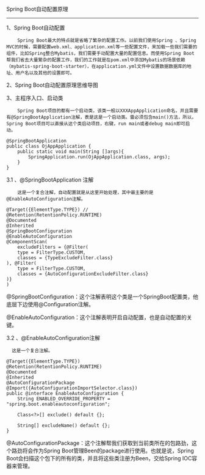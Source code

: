 Spring Boot自动配置原理

---

1、Spring Boot自动配置

		Spring Boot最大的特点就是省略了繁杂的配置工作。以前我们使用Spring 、Spring MVC的时候，需要配置web.xml、application.xml等一些配置文件，来加载一些我们需要的组件，比如Spring整合Mybatis，我们需要手动配置大量的配置信息。而使用Spring Boot帮我们省去大量繁杂的配置工作，我们的工作就是在pom.xml中添加Mybatis的场景依赖（mybatis-spring-boot-starter），在application.yml文件中设置数据数据库的地址、用户名以及其他的设置即可。		

 2、Spring Boot自动配置原理思维导图



3、主程序入口、启动类

		Spring Boot项目的都有一个启动类，该类一般以XXXAppApplication命名，并且需要有@SpringBootApplication注解，表是这是一个启动类。雷必须包含main()方法，所以，Spring Boot项目可以直接从这个类启动项目，右键，run main或者debug main即可启动。

    @SpringBootApplication
    public class OjAppApplication {
        public static void main(String []args){
            SpringApplication.run(OjAppApplication.class, args);
        }
    }

3.1 、@SpringBootApplication  注解

		这是一个复合注解，自动配置就是从这里开始处理，其中最主要的是@EnableAutoConfiguration注解。

    @Target({ElementType.TYPE}) // 
    @Retention(RetentionPolicy.RUNTIME)
    @Documented
    @Inherited
    @SpringBootConfiguration
    @EnableAutoConfiguration
    @ComponentScan(
        excludeFilters = {@Filter(
        type = FilterType.CUSTOM,
        classes = {TypeExcludeFilter.class}
    ), @Filter(
        type = FilterType.CUSTOM,
        classes = {AutoConfigurationExcludeFilter.class}
    )}
    )

@SpringBootConfiguration：这个注解表明这个类是一个SpringBoot配置类，他底层下边使用@Configuration注解。

@EnableAutoConfiguration：这个注解表明开启自动配置，也是自动配置的关键。

3.2 、@EnableAutoConfiguration注解

	  这是一个复合注解。

    @Target({ElementType.TYPE})
    @Retention(RetentionPolicy.RUNTIME)
    @Documented
    @Inherited
    @AutoConfigurationPackage
    @Import({AutoConfigurationImportSelector.class})
    public @interface EnableAutoConfiguration {
        String ENABLED_OVERRIDE_PROPERTY = "spring.boot.enableautoconfiguration";
    
        Class<?>[] exclude() default {};
    
        String[] excludeName() default {};
    }

@AutoConfigurationPackage：这个注解帮我们获取到当前类所在的包路劲，这个路劲将会作为Spring Boot管理Been的package进行使用。也就是说，Spring Boot会扫描这个包下的所有的类，并且将这些类注册为Been，交给Spring IOC容器来管理。


